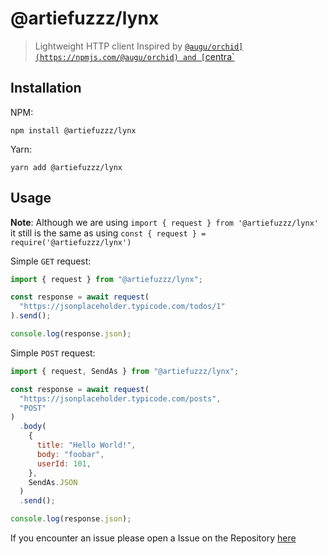 # @artiefuzzz/lynx

> Lightweight HTTP client
> Inspired by [`@augu/orchid](https://npmjs.com/@augu/orchid) and [`centra`](https://npmjs.com/centra)

## Installation

NPM:

```
npm install @artiefuzzz/lynx
```

Yarn:

```
yarn add @artiefuzzz/lynx
```

## Usage

**Note**: Although we are using `import { request } from '@artiefuzzz/lynx'` it still is the same as using `const { request } = require('@artiefuzzz/lynx')`

Simple `GET` request:

```js
import { request } from "@artiefuzzz/lynx";

const response = await request(
  "https://jsonplaceholder.typicode.com/todos/1"
).send();

console.log(response.json);
```

Simple `POST` request:

```js
import { request, SendAs } from "@artiefuzzz/lynx";

const response = await request(
  "https://jsonplaceholder.typicode.com/posts",
  "POST"
)
  .body(
    {
      title: "Hello World!",
      body: "foobar",
      userId: 101,
    },
    SendAs.JSON
  )
  .send();

console.log(response.json);
```

If you encounter an issue please open a Issue on the Repository [here](https://github.com/ArtieFuzzz/lynx/issues/new/choose)
